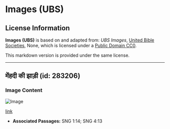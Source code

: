 # Images (UBS)

## License Information

**Images (UBS)** is based on and adapted from: _UBS Images_, [United Bible Societies](https://unitedbiblesocieties.org/), None, which is licensed under a [Public Domain CC0](https://creativecommons.org/public-domain/cc0/).

This markdown version is provided under the same license.



--------------------------------

## मेंहदी की झाड़ी (id: 283206)

### Image Content

![Image](https://cdn.aquifer.bible/aquifer-content/resources/Media/WEB-0293_henna_shrub.jpg)

[link](https://cdn.aquifer.bible/aquifer-content/resources/Media/WEB-0293_henna_shrub.jpg)

* **Associated Passages:** SNG 1:14; SNG 4:13

